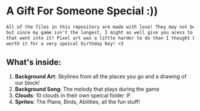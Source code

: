 # A Gift For Someone Special :)) 

```diff
All of the files in this repository are made with love! They may not be much
but since my game isn't the longest, I might as well give you acess to everything
that went into it! Pixel art was a little harder to do than I thought but everything was
worth it for a very speical birthday boy! <3
```

## What's inside:
1. **Background Art**: Skylines from all the places you go and a drawing of our block!
2. **Background Song**: The melody that plays during the game 
3. **Clouds**: 10 clouds in their own speical folder :P
4. **Sprites**: The Plane, Birds, Abilities, all the fun stuff!  



